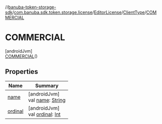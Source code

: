 //[banuba-token-storage-sdk](../../../../../index.md)/[com.banuba.sdk.token.storage.license](../../../index.md)/[EditorLicense](../../index.md)/[ClientType](../index.md)/[COMMERCIAL](index.md)

# COMMERCIAL

[androidJvm]\
[COMMERCIAL](index.md)()

## Properties

| Name | Summary |
|---|---|
| [name](../-t-r-i-a-l/index.md#-372974862%2FProperties%2F248083999) | [androidJvm]<br>val [name](../-t-r-i-a-l/index.md#-372974862%2FProperties%2F248083999): [String](https://kotlinlang.org/api/latest/jvm/stdlib/kotlin/-string/index.html) |
| [ordinal](../-t-r-i-a-l/index.md#-739389684%2FProperties%2F248083999) | [androidJvm]<br>val [ordinal](../-t-r-i-a-l/index.md#-739389684%2FProperties%2F248083999): [Int](https://kotlinlang.org/api/latest/jvm/stdlib/kotlin/-int/index.html) |
